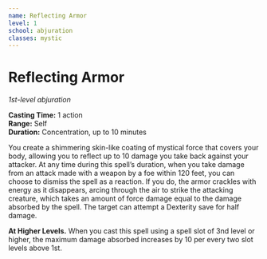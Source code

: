 ```yaml
---
name: Reflecting Armor
level: 1
school: abjuration
classes: mystic
---
```


# Reflecting Armor
_1st-level abjuration_ 

**Casting Time:** 1 action   
**Range:** Self   
**Duration:** Concentration, up to 10 minutes

You create a shimmering skin-like coating of mystical force that covers your body, allowing you to reflect up to 10 damage you take back against your attacker. At any time during this spell’s duration, when you take damage from an attack made with a weapon by a foe within 120 feet, you can choose to dismiss the spell as a reaction. If you do, the armor crackles with energy as it disappears, arcing through the air to strike the attacking creature, which takes an amount of force damage equal to the damage absorbed by the spell. The target can attempt a Dexterity save for half damage.

**At Higher Levels.** When you cast this spell using a spell slot of 3nd level or higher, the maximum damage absorbed increases by 10 per every two slot levels above 1st. 
